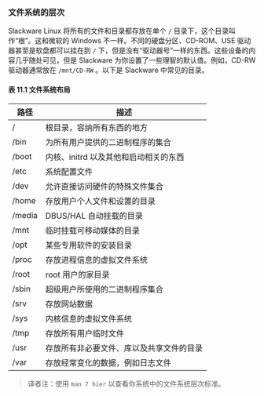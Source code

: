 ### 文件系统的层次

Slackware Linux 将所有的文件和目录都存放在单个 `/` 目录下，这个目录叫作“根”。这和微软的 Windows 不一样。不同的硬盘分区、CD-ROM、USE 驱动器甚至是软盘都可以挂在到 `/` 下，但是没有“驱动器号”一样的东西。这些设备的内容几乎随处可见，但是 Slackware 为你设置了一些理智的默认值。例如，CD-RW 驱动器通常放在 `/mnt/CD-RW` 。以下是 Slackware 中常见的目录。

#### 表 11.1 文件系统布局

| 路径   | 描述                                     |
| ------ | ---------------------------------------- |
| /      | 根目录，容纳所有东西的地方               |
| /bin   | 为所有用户提供的二进制程序的集合         |
| /boot  | 内核、initrd 以及其他和启动相关的东西    |
| /etc   | 系统配置文件                             |
| /dev   | 允许直接访问硬件的特殊文件集合           |
| /home  | 存放用户个人文件和设置的目录             |
| /media | DBUS/HAL 自动挂载的目录                  |
| /mnt   | 临时挂载可移动媒体的目录                 |
| /opt   | 某些专用软件的安装目录                   |
| /proc  | 存放进程信息的虚拟文件系统               |
| /root  | root 用户的家目录                        |
| /sbin  | 超级用户所使用的二进制程序集合           |
| /srv   | 存放网站数据                             |
| /sys   | 内核信息的虚拟文件系统                   |
| /tmp   | 存放所有用户临时文件                     |
| /usr   | 存放所有非必要文件、库以及共享文件的目录 |
| /var   | 存放经常变化的数据，例如日志文件         |

> 译者注：使用 `man 7 hier` 以查看你系统中的文件系统层次标准。
